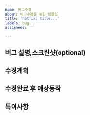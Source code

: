```yaml
---
name: 버그수정
about: 버그수정을 위한 템플릿
title: 'hotfix: title...'
labels: bug
assignees: ''

---
```


**버그 설명,스크린샷(optional)**
---


**수정계획**
---


**수정완료 후 예상동작**
---


**특이사항**
---
